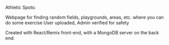 Athletic Spots:

Webpage for finding random fields, playgrounds, areas, etc. where you can do some exercise
User uploaded, Admin verified for safety

Created with React/Remix front-end, with a MongoDB server on the back end.